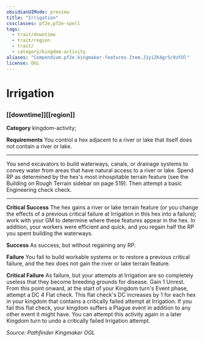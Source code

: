 ```yaml
---
obsidianUIMode: preview
title: "Irrigation"
cssclasses: pf2e,pf2e-spell
tags:
  - trait/downtime
  - trait/region
  - trait/
  - category/kingdom-activity
aliases: "Compendium.pf2e.kingmaker-features.Item.J1yiZK4gr5c9zFOl"
license: OGL
---
```

# Irrigation
## 
### [[downtime]][[region]]

**Category** kingdom-activity; 




**Requirements** You control a hex adjacent to a river or lake that itself does not contain a river or lake.

* * *

You send excavators to build waterways, canals, or drainage systems to convey water from areas that have natural access to a river or lake. Spend RP as determined by the hex's most inhospitable terrain feature (see the Building on Rough Terrain sidebar on page 519). Then attempt a basic Engineering check check.

* * *

**Critical Success** The hex gains a river or lake terrain feature (or you change the effects of a previous critical failure at Irrigation in this hex into a failure); work with your GM to determine where these features appear in the hex. In addition, your workers were efficient and quick, and you regain half the RP you spent building the waterways.

**Success** As success, but without regaining any RP.

**Failure** You fail to build workable systems or to restore a previous critical failure, and the hex does not gain the river or lake terrain feature.

**Critical Failure** As failure, but your attempts at Irrigation are so completely useless that they become breeding grounds for disease. Gain 1 Unrest. From this point onward, at the start of your Kingdom turn's Event phase, attempt a DC 4 Flat check. This flat check's DC increases by 1 for each hex in your kingdom that contains a critically failed attempt at Irrigation. If you fail this flat check, your kingdom suffers a Plague event in addition to any other event it might have. You can attempt this activity again in a later Kingdom turn to undo a critically failed Irrigation attempt.

*Source: Pathfinder Kingmaker*
*OGL*